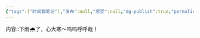 ```yaml
---
{"tags":["时间戳笔记"],"发布":null,"感受":null,"dg-publish":true,"permalink":"/日记/2024.04.27-18.04/","dgPassFrontmatter":true,"noteIcon":""}
---
```



内容::下雨🌧️了，心大寒～呜呜呼呼哉！
